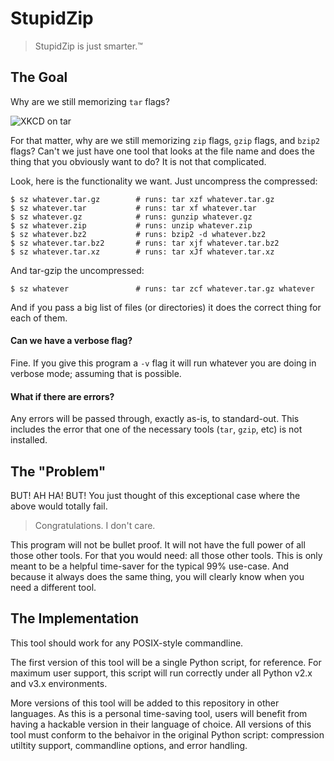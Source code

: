 # StupidZip

> StupidZip is just smarter.™


## The Goal

Why are we still memorizing `tar` flags?

![XKCD on tar](https://imgs.xkcd.com/comics/tar.png)

For that matter, why are we still memorizing `zip` flags, `gzip` flags, and `bzip2` flags?  Can't we just have one tool that looks at the file name and does the thing that you obviously want to do?  It is not that complicated.

Look, here is the functionality we want.  Just uncompress the compressed:

    $ sz whatever.tar.gz        # runs: tar xzf whatever.tar.gz
    $ sz whatever.tar           # runs: tar xf whatever.tar
    $ sz whatever.gz            # runs: gunzip whatever.gz
    $ sz whatever.zip           # runs: unzip whatever.zip
    $ sz whatever.bz2           # runs: bzip2 -d whatever.bz2
    $ sz whatever.tar.bz2       # runs: tar xjf whatever.tar.bz2
    $ sz whatever.tar.xz        # runs: tar xJf whatever.tar.xz

And tar-gzip the uncompressed:

    $ sz whatever               # runs: tar zcf whatever.tar.gz whatever

And if you pass a big list of files (or directories) it does the correct thing for each of them.


#### Can we have a verbose flag?

Fine. If you give this program a `-v` flag it will run whatever you are doing in verbose mode; assuming that is possible.


#### What if there are errors?

Any errors will be passed through, exactly as-is, to standard-out.  This includes the error that one of the necessary tools (`tar`, `gzip`, etc) is not installed.


## The "Problem"

BUT!  AH HA!  BUT!  You just thought of this exceptional case where the above would totally fail.

> Congratulations. I don't care.

This program will not be bullet proof.  It will not have the full power of all those other tools.  For that you would need: all those other tools.  This is only meant to be a helpful time-saver for the typical 99% use-case.  And because it always does the same thing, you will clearly know when you need a different tool.


## The Implementation

This tool should work for any POSIX-style commandline.

The first version of this tool will be a single Python script, for reference.  For maximum user support, this script will run correctly under all Python v2.x and v3.x environments.

More versions of this tool will be added to this repository in other languages.  As this is a personal time-saving tool, users will benefit from having a hackable version in their language of choice.  All versions of this tool must conform to the behaivor in the original Python script: compression utiltity support, commandline options, and error handling.
